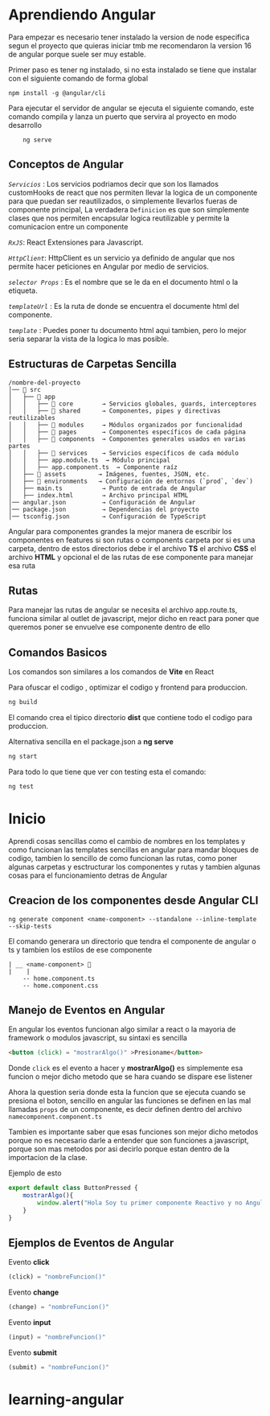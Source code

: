 # Aprendiendo Angular 

Para empezar es necesario tener instalado la version de node especifica segun el proyecto que quieras iniciar tmb me recomendaron la version 16 de angular porque suele ser muy estable.

Primer paso es tener ng instalado, si no esta instalado se tiene que instalar con el siguiente comando de forma global

```
npm install -g @angular/cli
```

Para ejecutar el servidor de angular se ejecuta el siguiente comando, este comando compila y lanza un puerto que servira al proyecto en modo desarrollo
```
    ng serve
```

## Conceptos de Angular

*`Servicios`* :  Los servicios podriamos decir que son los llamados customHooks de react que nos permiten llevar la logica de un componente para que puedan ser reautilizados, o simplemente llevarlos fueras de componente principal, La verdadera `Definicion` es que son simplemente clases que nos permiten encapsular logica reutilizable y permite la comunicacion entre un componente

*`RxJS`*: React Extensiones para Javascript.

*`HttpClient`*: HttpClient es un servicio ya definido de angular que nos permite hacer peticiones en Angular por medio de servicios.

*`selector Props`* : Es el nombre que se le da en el documento html o la etiqueta.

*`templateUrl`* : Es la ruta de donde se encuentra el documente html del componente.

*`template`* : Puedes poner tu documento html aqui tambien, pero lo mejor seria separar la vista de la logica lo mas posible.


## Estructuras de Carpetas Sencilla

```
/nombre-del-proyecto
│── 📂 src
│   ├── 📂 app
│   │   ├── 📂 core        → Servicios globales, guards, interceptores  
│   │   ├── 📂 shared      → Componentes, pipes y directivas reutilizables  
│   │   ├── 📂 modules     → Módulos organizados por funcionalidad  
│   │   ├── 📂 pages       → Componentes específicos de cada página  
│   │   ├── 📂 components  → Componentes generales usados en varias partes  
│   │   ├── 📂 services    → Servicios específicos de cada módulo  
│   │   ├── app.module.ts  → Módulo principal  
│   │   ├── app.component.ts  → Componente raíz  
│   ├── 📂 assets         → Imágenes, fuentes, JSON, etc.  
│   ├── 📂 environments   → Configuración de entornos (`prod`, `dev`)  
│   ├── main.ts           → Punto de entrada de Angular  
│   ├── index.html        → Archivo principal HTML  
│── angular.json          → Configuración de Angular  
│── package.json          → Dependencias del proyecto  
│── tsconfig.json         → Configuración de TypeScript  
```

Angular para componentes grandes la mejor manera de escribir los componentes en features si son rutas o components carpeta por si es una carpeta, dentro de estos directorios debe ir el archivo __TS__ el archivo __CSS__ el archivo __HTML__ y opcional el de las rutas de ese componente para manejar esa ruta
## Rutas
Para manejar las rutas de angular se necesita el archivo app.route.ts, funciona similar al outlet de javascript, mejor dicho en react para poner que queremos poner se envuelve ese componente dentro de ello

## Comandos Basicos

Los comandos son similares a los comandos de __Vite__ en React


Para ofuscar el codigo , optimizar el codigo y frontend para produccion.

``` bash
ng build
```
El comando crea el tipico directorio __dist__ que contiene todo el codigo para produccion.

Alternativa sencilla en el package.json a __ng serve__
``` bash
ng start 
```

Para todo lo que tiene que ver con testing esta el comando:
``` bash
ng test
```

# Inicio 

Aprendi cosas sencillas como el cambio de nombres en los templates y como funcionan las templates sencillas en angular para mandar bloques de codigo, tambien lo sencillo de como funcionan las rutas, como poner algunas carpetas y esctructurar los componentes y rutas y tambien algunas cosas para el funcionamiento detras de Angular


## Creacion de los componentes desde Angular CLI

```
ng generate component <name-component> --standalone --inline-template --skip-tests
```

El comando generara un directorio que tendra el componente de angular o ts y tambien los estilos de ese componente

```
| __ <name-component> 📁
|    |
    -- home.component.ts 
    -- home.component.css
```



<!-- ## A

..... -->


## Manejo de Eventos en Angular

En angular los eventos funcionan algo similar a react o la mayoria de framework o modulos javascript, su sintaxi es sencilla

```html
<button (click) = "mostrarAlgo()" >Presioname</button>
```

Donde `click` es el evento a hacer y __mostrarAlgo()__ es simplemente esa funcion o mejor dicho metodo que se hara cuando se dispare ese listener

Ahora la question seria donde esta la funcion que se ejecuta cuando se presiona el boton, sencillo en angular las funciones se definen en las mal llamadas `props` de un componente, es decir definen dentro del archivo `namecomponent.component.ts`

Tambien es importante saber que esas funciones son mejor dicho metodos porque no es necesario darle a entender que son funciones a javascript, porque son mas metodos por asi decirlo porque estan dentro de la importacion de la clase.

Ejemplo de esto

```ts
export default class ButtonPressed {
    mostrarAlgo(){
        window.alert("Hola Soy tu primer componente Reactivo y no Angulativo ⚛️👑")
    }
}
```

## Ejemplos de Eventos de Angular


Evento __click__
```ts
(click) = "nombreFuncion()"
```
Evento __change__
```ts
(change) = "nombreFuncion()"
```
Evento __input__
```ts
(input) = "nombreFuncion()"
```
Evento __submit__
```ts
(submit) = "nombreFuncion()"
```
# learning-angular
